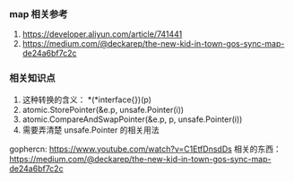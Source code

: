 ### map 相关参考
1. https://developer.aliyun.com/article/741441
2. https://medium.com/@deckarep/the-new-kid-in-town-gos-sync-map-de24a6bf7c2c

### 相关知识点
1. 这种转换的含义： *(*interface{})(p) 
2. atomic.StorePointer(&e.p, unsafe.Pointer(i))
3. atomic.CompareAndSwapPointer(&e.p, p, unsafe.Pointer(i))
4. 需要弄清楚 unsafe.Pointer 的相关用法


gophercn: https://www.youtube.com/watch?v=C1EtfDnsdDs
相关的东西： https://medium.com/@deckarep/the-new-kid-in-town-gos-sync-map-de24a6bf7c2c 


